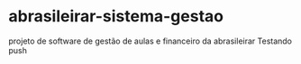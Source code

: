 # abrasileirar-sistema-gestao
projeto de software de gestão de aulas e financeiro da abrasileirar
Testando push
